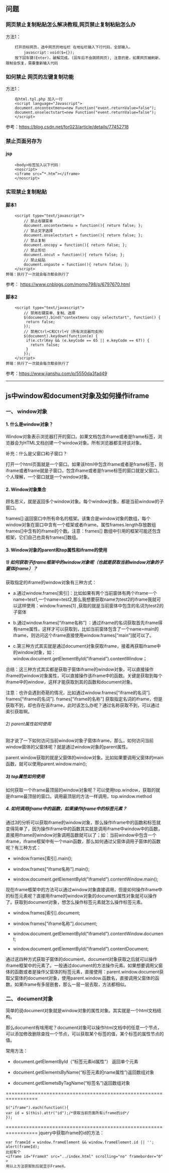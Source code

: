 ## 问题

### 网页禁止复制粘贴怎么解决教程,网页禁止复制粘贴怎么办

方法1：

        打开目标网页，选中网页的地址栏 在地址栏输入下行代码，全部输入。
            javascript：void($={});
        按下回车键(Enter)，破解完成。(回车后不会跳转网页), 注意的是，如果网页被刷新，限制会恢复，需要重新输入代码

### 如何禁止 网页的左键复制功能

方法1：

        在html.tpl.php 加入一行
        <script language="Javascript">
        document.οncοntextmenu=new Function("event.returnValue=false");
        document.onselectstart=new Function("event.returnValue=false");
        </script>

参考：<a href="https://blog.csdn.net/for023/article/details/77452718#" target="_blank">https://blog.csdn.net/for023/article/details/77452718 </a>

### 禁止页面另存为

#### jsp

        <body>标签加入以下代码：
        <noscript>
        <iframe src=”*.htm”></iframe>
        </noscript>

### 实现禁止复制粘贴

#### 脚本1

        <script type="text/javascript">
            // 禁止右键菜单
            document.oncontextmenu = function(){ return false; };
            // 禁止文字选择
            document.onselectstart = function(){ return false; };
            // 禁止复制
            document.oncopy = function(){ return false; };
            // 禁止剪切
            document.oncut = function(){ return false; };
            // 禁止粘贴
            document.onpaste = function(){ return false; };
        </script>
    弊端：执行了一次就会每次都会执行了

参考： <a href="https://www.cnblogs.com/momo798/p/6797670.html#" target="_blank">https://www.cnblogs.com/momo798/p/6797670.html </a>

#### 脚本2

        <script type="text/javascript">
            // 禁用右键菜单、复制、选择
            $(document).bind("contextmenu copy selectstart", function() {
             return false;
            });
            // 禁用Ctrl+C和Ctrl+V（所有浏览器均支持）
            $(document).keydown(function(e) {
             if(e.ctrlKey && (e.keyCode == 65 || e.keyCode == 67)) {
               return false;
             }
            });
        </script>
    弊端：执行了一次就会每次都会执行了

参考：<a href="https://www.jianshu.com/p/5550da3fad49#" target="_blank">https://www.jianshu.com/p/5550da3fad49 </a>

---

## js中window和document对象及如何操作iframe

### 一、 window对象

#### 1. 什么是window对象？

Window对象表示浏览器打开的窗口。如果文档包含iframe或者是frame标签，浏览器会为HTML文档创建一个window对象。所有浏览器都支持该对象。

补充：什么是父窗口和子窗口？

打开一个html页面就是一个窗口。如果该html中包含iframe或者是frame标签，则iframe或者frame就是子窗口，包含iframe或者是frame标签的窗口就是父窗口。个人理解，一个窗口就是一个window对象。

#### 2. Window对象集合

顾名思义，就是返回多个window对象。每个window对象，都是当前window的子窗口。

frames[]:返回窗口中所有命名的框架。该集合是window对象的数组，每个window对象在窗口中含有一个框架或者iframe。属性frames.length存放数组frames[]中含有的iframe的个数。注意：frames[]
数组中引用的框架可能还包含框架，它们自己也具有frames[]数组。

#### 3. Window对象的parent和top属性和iframe的使用

##### 1)    如何获取子iframe框架中的window对象呢（也就是获取当前window对象的子窗体iframe）？

获取指定的iframe的window对象有三种方式：

- a.通过window.frames[索引]：比如如果有两个当前窗体有两个iframe一个name=test1,一个name=test2,那么我想要获取name为test2的iframe我就可以这样使用：window.frames[1]
  ,获取的就是当前窗体中包含的名词为test2的子窗体

- b.通过window.frames[“iframe名称”]
  ：通过iframe的名词获取首先iframe得有name属性，这样才可以获取到，比如当前窗体包含了一个name=main的iframe，则访问这个iframe直接使用window.frames[“main”]就可以了。

- c.第三种方式其实就是通过document对象获取iframe，接着再获取iframe中的window对象，如：window.document.getElementById(“iframeid”).contentWindow；

总结：这三种方式其实都是获取子窗体iframe的window对象，可以直接操作iframe的window对象属性，可以直接操作该iframe中的函数。关键是获取到每个iframe中的window，这样才能获取到其的函数和document对象。

注意：也许会遇到奇葩的情况，比如通过window.frames[“iframe的名词”]. frames[“iframe的名词”]. frames[“iframe的名称”]
获取指定名词的iframe，但是获取不到，却也存在该iframe，此时该怎么办呢？通过名称获取不到，可以通过索引获取啊。

###### 2)    parent属性如何使用

刚才说了一下如何访问当前window对象子窗体iframe，那么，如何访问当前window窗体的父窗体呢？就是通过window对象的parent属性。

parent.window获取的就是父窗体的window对象。比如如果要调用父窗体的main函数，就可以使用parent.window.main();

##### 3)    top属性如何使用

如何获取一个iframe最顶层的window对象呢？可以使用top.window，获取的就是iframe最顶层的窗口。调用最顶层的方法一样调用，top.window.method

##### 4. 如何调用iframe中的函数，如果操作iframe中的标签元素？

通过3的分析可以获取iframe的window对象，那么操作iframe中的函数和标签就变得简单了，因为操作iframe中的函数其实就是调用iframe中window中的函数，直接用iframe的window对象调用函数就可以了；如：当前window中包含一个iframe，iframe框架中有一个main函数，那么如何通过父窗体调用子窗体的函数呢？有三种方式：

- window.frames[索引].main();

- window.frames[“iframe名称”].main();

- window.document.getElementById(“iframeId”).contentWindow.main();

现在iframe框架中的方法可以通过window对象直接调用，但是如何操作iframe中的标签元素呢？直接用iframe的window对象的document属性对象就可以操作了。获取到document对象，想怎么操作标签元素就怎么操作标签元素。

- window.frames[索引].document;

- window.frames[“iframe名称”].document;

- window.document.getElementById(“iframeId”).contentWindow.document;

- window.document.getElementById(“iframeId”).contentDocument;

通过这四种方式获取子窗体的document，document对象获取之后就可以操作iframe框架中的元素了。一般通过document的方法操作元素。如果想要调用父窗体的函数或者是操作父窗体的标签元素，直接使用：parent.window.document获取父窗体的document对象，使用parent.window.函数名，直接调用父窗体的函数。如果iframe有多层嵌套，那么一层一层去取，方法都相似。

### 二、 document对象

简单的说document对象就是window对象的属性对象。其实就是一个html文档结构。

那么document有啥用呢？document对象可以操作html文档中的任意一个节点，可以添加修改删除查找一个节点，可以获取某个标签的值，某个标签的属性节点的值。

常用方法：

- document.getElementById（“标签元素id属性”） 返回单个元素

- document.getElementsByName(“标签元素的name属性”)返回数组对象

- document.getElemetsByTagName(“标签名”)返回数组对象

=================================================================

    $("iframe").each(function(){
    var id = $(this).attr("id");/*获取当前页面所有iframe的id*/
    });

================================================================= jquery中获取iframe的id的方法：

    var frameId = window.frameElement && window.frameElement.id || '';
    alert(frameId);
    比如有个
    <iframe id="FrameX" src="../index.html" scrolling="no" frameborder="0" >
    用以上方法获取到后就显示FrameX。
